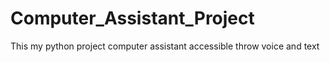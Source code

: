 # Computer_Assistant_Project
This my python project computer assistant accessible throw voice and text 
